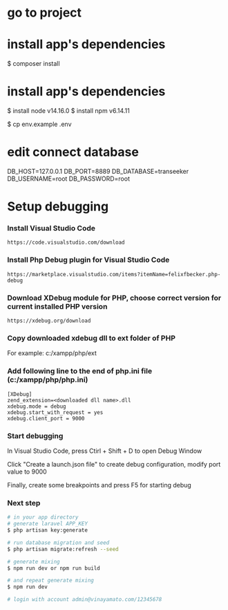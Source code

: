 # go to project
# install app's dependencies
$ composer install

# install app's dependencies
$ install node v14.16.0
$ install npm v6.14.11

$ cp env.example .env

# edit connect database
DB_HOST=127.0.0.1
DB_PORT=8889
DB_DATABASE=transeeker
DB_USERNAME=root
DB_PASSWORD=root

# Setup debugging
### Install Visual Studio Code                      
    https://code.visualstudio.com/download
### Install Php Debug plugin for Visual Studio Code 
    https://marketplace.visualstudio.com/items?itemName=felixfbecker.php-debug
### Download XDebug module for PHP, choose correct version for current installed PHP version
    https://xdebug.org/download
### Copy downloaded xdebug dll to ext folder of PHP
For example: c:/xampp/php/ext
### Add following line to the end of php.ini file (c:/xampp/php/php.ini)
    [XDebug]
    zend_extension=<downloaded dll name>.dll
    xdebug.mode = debug
    xdebug.start_with_request = yes
    xdebug.client_port = 9000
### Start debugging
In Visual Studio Code, press Ctirl + Shift + D to open Debug Window

Click "Create a launch.json file" to create debug configuration, modify port value to 9000

Finally, create some breakpoints and press F5 for starting debug
### Next step

``` bash
# in your app directory
# generate laravel APP_KEY
$ php artisan key:generate

# run database migration and seed
$ php artisan migrate:refresh --seed

# generate mixing
$ npm run dev or npm run build

# and repeat generate mixing
$ npm run dev

# login with account admin@vinayamato.com/12345678
